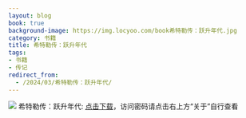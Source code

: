 ```yaml
---
layout: blog
book: true
background-image: https://img.locyoo.com/book希特勒传：跃升年代.jpg
category: 书籍
title: 希特勒传：跃升年代
tags:
- 书籍
- 传记
redirect_from:
  - /2024/03/希特勒传：跃升年代/
---
```

![](https://img.locyoo.com/book希特勒传：跃升年代.jpg)
希特勒传：跃升年代: <a name = "ref1" href="https://url18.ctfile.com/f/50983618-1380049330-b1ea31?p=3619">点击下载</a>，访问密码请点击右上方“关于”自行查看